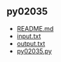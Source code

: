 
## py02035

- [README.md](README.md)
- [input.txt](input.txt)
- [output.txt](output.txt)
- [py02035.py](py02035.py)
